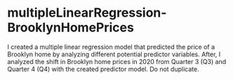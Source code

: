 # multipleLinearRegression-BrooklynHomePrices
I created a multiple linear regression model that predicted the price of a Brooklyn home by analyzing different potential predictor variables. After, I analyzed the shift in Brooklyn home prices in 2020 from Quarter 3 (Q3) and Quarter 4 (Q4) with the created predictor model. Do not duplicate.
